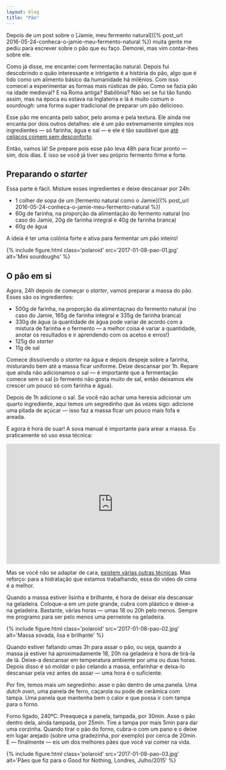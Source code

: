 ```yaml
---
layout: blog
title: "Pão"
---
```


Depois de um post sobre o [Jamie, meu fermento natural]({% post_url 2016-05-24-conheca-o-jamie-meu-fermento-natural %}) muita gente me pediu para escrever sobre o pão que eu faço. Demorei, mas vim contar-lhes sobre ele.

Como já disse, me encantei com fermentação natural. Depois fui descobrindo o quão interessante e intrigante é a história do pão, algo que é tido como um alimento básico da humanidade há milênios. Com isso comecei a experimentar as formas mais rústicas de pão. Como se fazia pão na idade medieval? E na Roma antiga? Babilônia? Não sei se fui tão fundo assim, mas na época eu estava na Inglaterra e lá é muito comum o _sourdough_: uma forma super tradicional de preparar um pão delicioso.

Esse pão me encanta pelo sabor, pelo aroma e pela textura. Ele ainda me encanta por dois outros detalhes: ele é um pão extremamente simples nos ingredientes — só farinha, água e sal — e ele é tão saudável que [até celíacos comem sem desconforto](http://www.theguardian.com/lifeandstyle/2014/aug/12/rise-sourdough-bread-slow-fermented-health-benefits).

Então, vamos lá! Se prepare pois esse pão leva 48h para ficar pronto — sim, dois dias. E isso se você já tiver seu próprio fermento firme e forte.

## Preparando o _starter_

Essa parte é fácil. Misture esses ingredientes e deixe descansar por 24h:

* 1 colher de sopa de um [fermento natural como o Jamie]({% post_url 2016-05-24-conheca-o-jamie-meu-fermento-natural %})
* 60g de farinha, na proporção da alimentação do fermento natural (no caso do Jamie, 20g de farinha integral e 40g de farinha branca)
* 60g de água

A ideia é ter uma colônia forte e ativa para fermentar um pão inteiro!

{% include figure.html class='polaroid' src='2017-01-08-pao-01.jpg' alt='Mini sourdoughs' %}

## O pão em si

Agora, 24h depois de começar o _starter_, vamos preparar a massa do pão. Esses são os ingredientes:

* 500g de farinha, na proporção da alimentaçnao do fermento natural (no caso do Jamie, 165g de farinha integral e 335g de farinha branca)
* 330g de água (a quantidade de água pode variar de acordo com a mistura de farinha e o fermento — a melhor coisa é variar a quantidade, anotar os resultados e ir aprendendo com os acetos e erros!)
* 125g do _starter_
* 11g de sal

Comece dissolvendo o _starter_ na água e depois despeje sobre a farinha, misturando bem até a massa ficar uniforme. Deixe descansar por 1h. Repare que ainda não adicionamos o sal — é importante que a fermentação comece sem o sal (o fermento não gosta muito de sal, então deixamos ele crescer um pouco só com farinha e água).

Depois de 1h adicione o sal. Se você não achar uma heresia adicionar um quarto ingrediente, aqui temos um segredinho que às vezes sigo: adicione uma pitada de açúcar — isso faz a massa ficar um pouco mais fofa e areada. 

E agora é hora de suar! A sova manual é importante para arear a massa. Eu praticamente só uso essa técnica:

<iframe width="560" height="315" src="https://www.youtube.com/embed/lkTsduOkYdg" frameborder="0" allowfullscreen></iframe>

Mas se você não se adaptar de cara, [existem várias outras técnicas](https://www.youtube.com/embed/aAvlONuJXP0). Mas reforço: para a hidratação que estamos trabalhando, essa do vídeo de cima é a melhor. 

Quando a massa estiver lisinha e brilhante, é hora de deixar ela descansar na geladeira. Coloque-a em um pote grande, cubra com plástico e deixe-a na geladeira. Bastante, várias horas — umas 18 ou 20h pelo menos. Sempre me programo para ser pelo menos uma perneiote na geladeira.

{% include figure.html class='polaroid' src='2017-01-08-pao-02.jpg' alt='Massa sovada, lisa e brilhante' %}

Quando estiver faltando umas 3h para assar o pão, ou seja, quando a massa já estiver há aproximadamente 18, 20h na geladeira é hora de tirá-la de lá. Deixe-a descansar em temperatura ambiente por uma ou duas horas. Depois disso é só moldar o pão celando a massa, enfarinhar e deixa-lo descansar pela vez antes de assar — uma hora é o suficiente.

Por fim, temos mais um segredinho: asse o pão dentro de uma panela. Uma _dutch oven_, uma panela de ferro, caçarola ou pode de cerâmica com tampa. Uma panela que mantenha bem o calor e que possa ir com tampa para o forno.

Forno ligado, 240ºC. Preaqueça a panela, tampada, por 30min. Asse o pão dentro dela, ainda tampada, por 25min. Tire a tampa por mais 5min para dar uma corzinha. Quando tirar o pão do forno, cubra-o com um pano e o deixe em lugar arejado (sobre uma gradezinha, por exemplo) por cerca de 20min. E — finalmente — eis um dos melhores pães que você vai comer na vida.

{% include figure.html class='polaroid' src='2017-01-08-pao-03.jpg' alt='Pães que fiz para o Good for Nothing, Londres, Julho/2015' %}
